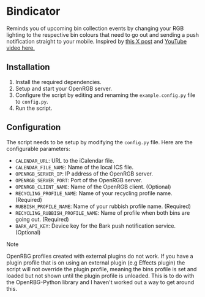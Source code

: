 # Bindicator

Reminds you of upcoming bin collection events by changing your RGB lighting to the respective bin colours that need to go out and sending a push notification straight to your mobile. Inspired by [this X post](https://nitter.poast.org/tarbard/status/1002464120447397888) and [YouTube video here.](https://invidious.poast.org/watch?v=YSBioki_03g)

## Installation

1. Install the required dependencies.
2. Setup and start your OpenRGB server.
3. Configure the script by editing and renaming the `example.config.py` file to `config.py`.
4. Run the script.

## Configuration

The script needs to be setup by modifying the `config.py` file. Here are the configurable parameters:

- `CALENDAR_URL`: URL to the iCalendar file.
- `CALENDAR_FILE_NAME`: Name of the local ICS file.
- `OPENRGB_SERVER_IP`: IP address of the OpenRGB server.
- `OPENRGB_SERVER_PORT`: Port of the OpenRGB server.
- `OPENRGB_CLIENT_NAME`: Name of the OpenRGB client. (Optional)
- `RECYCLING_PROFILE_NAME`: Name of your recycling profile name. (Required)
- `RUBBISH_PROFILE_NAME`: Name of your rubbish profile name. (Required)
- `RECYCLING_RUBBISH_PROFILE_NAME`: Name of profile when both bins are going out. (Required)
- `BARK_API_KEY`: Device key for the Bark push notification service. (Optional)

>[!NOTE]
> OpenRBG profiles created with external plugins do not work. If you have a plugin profile that is on using an external plugin (e.g Effects plugin) the script will not override the plugin profile, meaning the bins profile is set and loaded but not shown until the plugin profile is unloaded. This is to do with the OpenRBG-Python library and I haven't worked out a way to get around this.
